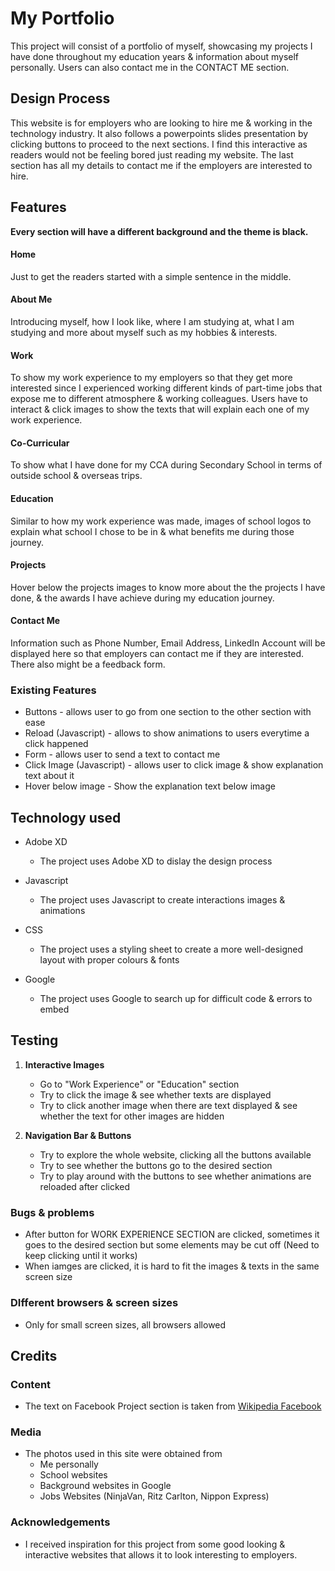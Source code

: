 # My Portfolio
This project will consist of a portfolio of myself, showcasing my projects I have done throughout my education years & information about myself personally. Users can also contact me in the CONTACT ME section.

## Design Process
This website is for employers who are looking to hire me & working in the technology industry. It also follows a powerpoints slides presentation by clicking buttons to proceed to the next sections. I find this interactive as readers would not be feeling bored just reading my website. The last section has all my details to contact me if the employers are interested to hire. 

## Features
**Every section will have a different background and the theme is black.**

#### **Home**
Just to get the readers started with a simple sentence in the middle.

#### About Me
Introducing myself, how I look like, where I am studying at, what I am studying and more about myself such as my hobbies & interests.

#### **Work**
To show my work experience to my employers so that they get more interested since I experienced working different kinds of part-time jobs that expose me to different atmosphere & working colleagues. Users have to interact & click images to show the texts that will explain each one of my work experience.

#### **Co-Curricular**
To show what I have done for my CCA during Secondary School in terms of outside school & overseas trips.

#### **Education**
Similar to how my work experience was made, images of school logos to explain what school I chose to be in & what benefits me during those journey.

#### **Projects**
Hover below the projects images to know more about the the projects I have done, & the awards I have achieve during my education journey.

#### **Contact Me**
Information such as Phone Number, Email Address, LinkedIn Account will be displayed here so that employers can contact me if they are interested. There also might be a feedback form.

### Existing Features
* Buttons - allows user to go from one section to the other section with ease
* Reload (Javascript) - allows to show animations to users everytime a click happened
* Form - allows user to send a text to contact me
* Click Image (Javascript) - allows user to click image & show explanation text about it 
* Hover below image - Show the explanation text below image

## Technology used
* Adobe XD
    * The project uses Adobe XD to dislay the design process
* Javascript
    * The project uses Javascript to create interactions images & animations
* CSS
    * The project uses a styling sheet to create a more well-designed layout with proper colours & fonts

* Google
    * The project uses Google to search up for difficult code & errors to embed

## Testing
1. **Interactive Images**
    * Go to "Work Experience" or "Education" section
    * Try to click the image & see whether texts are displayed
    * Try to click another image when there are text displayed & see whether the text for other images are hidden

2. **Navigation Bar & Buttons**
    * Try to explore the whole website, clicking all the buttons available
    * Try to see whether the buttons go to the desired section
    * Try to play around with the buttons to see whether animations are reloaded after clicked

### Bugs & problems
* After button for WORK EXPERIENCE SECTION are clicked, sometimes it goes to the desired section but some elements may be cut off (Need to keep clicking until it works)
* When iamges are clicked, it is hard to fit the images & texts in the same screen size

### DIfferent browsers & screen sizes
* Only for small screen sizes, all browsers allowed
## Credits
### Content
* The text on Facebook Project section is taken from [Wikipedia Facebook](https://en.wikipedia.org/wiki/History_of_Facebook)

### Media
* The photos used in this site were obtained from 
    * Me personally
    * School websites
    * Background websites in Google
    * Jobs Websites (NinjaVan, Ritz Carlton, Nippon Express)

### Acknowledgements
* I received inspiration for this project from some good looking & interactive websites that allows it to look interesting to employers. 


